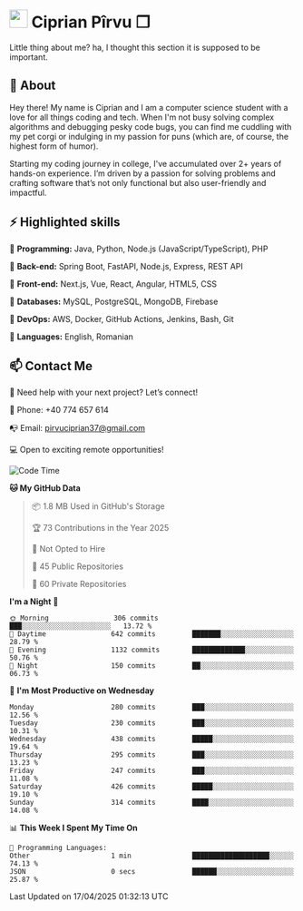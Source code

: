 # <img height="32px" src="https://user-images.githubusercontent.com/74038190/216122041-518ac897-8d92-4c6b-9b3f-ca01dcaf38ee.png"> Ciprian Pîrvu ❐ </h1>

Little thing about me? ha, I thought this section it is supposed to be important.

## 🧐 About

Hey there! My name is Ciprian and I am a computer science student with a love for all things coding and tech. When I'm not busy solving complex algorithms and debugging pesky code bugs, you can find me cuddling with my pet corgi or indulging in my passion for puns (which are, of course, the highest form of humor).

Starting my coding journey in college, I've accumulated over 2+ years of hands-on experience. I’m driven by a passion for solving problems and crafting software that’s not only functional but also user-friendly and impactful.


## ⚡ Highlighted skills

🎯 **Programming:** Java, Python, Node.js (JavaScript/TypeScript), PHP

🎯 **Back-end:** Spring Boot, FastAPI, Node.js, Express, REST API

🎯 **Front-end:** Next.js, Vue, React, Angular, HTML5, CSS

🎯 **Databases:** MySQL, PostgreSQL, MongoDB, Firebase

🎯 **DevOps:** AWS, Docker, GitHub Actions, Jenkins, Bash, Git

🎯 **Languages:** English, Romanian



## 📫 Contact Me

🤝 Need help with your next project? Let’s connect!

📱 Phone: +40 774 657 614

📭 Email: pirvuciprian37@gmail.com


💻 Open to exciting remote opportunities!

<!--START_SECTION:waka-->
![Code Time](http://img.shields.io/badge/Code%20Time-2%2C291%20hrs%2039%20mins-blue)

**🐱 My GitHub Data** 

> 📦 1.8 MB Used in GitHub's Storage 
 > 
> 🏆 73 Contributions in the Year 2025
 > 
> 🚫 Not Opted to Hire
 > 
> 📜 45 Public Repositories 
 > 
> 🔑 60 Private Repositories 
 > 
**I'm a Night 🦉** 

```text
🌞 Morning                306 commits         ███░░░░░░░░░░░░░░░░░░░░░░   13.72 % 
🌆 Daytime                642 commits         ███████░░░░░░░░░░░░░░░░░░   28.79 % 
🌃 Evening                1132 commits        █████████████░░░░░░░░░░░░   50.76 % 
🌙 Night                  150 commits         ██░░░░░░░░░░░░░░░░░░░░░░░   06.73 % 
```
📅 **I'm Most Productive on Wednesday** 

```text
Monday                   280 commits         ███░░░░░░░░░░░░░░░░░░░░░░   12.56 % 
Tuesday                  230 commits         ███░░░░░░░░░░░░░░░░░░░░░░   10.31 % 
Wednesday                438 commits         █████░░░░░░░░░░░░░░░░░░░░   19.64 % 
Thursday                 295 commits         ███░░░░░░░░░░░░░░░░░░░░░░   13.23 % 
Friday                   247 commits         ███░░░░░░░░░░░░░░░░░░░░░░   11.08 % 
Saturday                 426 commits         █████░░░░░░░░░░░░░░░░░░░░   19.10 % 
Sunday                   314 commits         ████░░░░░░░░░░░░░░░░░░░░░   14.08 % 
```


📊 **This Week I Spent My Time On** 

```text
💬 Programming Languages: 
Other                    1 min               ███████████████████░░░░░░   74.13 % 
JSON                     0 secs              ██████░░░░░░░░░░░░░░░░░░░   25.87 % 
```


 Last Updated on 17/04/2025 01:32:13 UTC
<!--END_SECTION:waka-->
